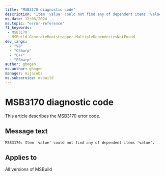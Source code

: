 ```yaml
---
title: "MSB3170 diagnostic code"
description: "Item 'value' could not find any of dependent items 'value'."
ms.date: 12/06/2024
ms.topic: "error-reference"
f1_keywords:
 - MSB3170
 - MSBuild.GenerateBootstrapper.MultipleDependeciesNotFound
dev_langs:
  - "VB"
  - "CSharp"
  - "C++"
  - "FSharp"
author: ghogen
ms.author: ghogen
manager: mijacobs
ms.subservice: msbuild
---
```


# MSB3170 diagnostic code

<!-- :::ErrorDefinitionDescription::: -->
<!-- :::editable-content name="introDescription"::: -->
This article describes the MSB3170 error code.
<!-- :::editable-content-end::: -->

## Message text

`MSB3170: Item 'value' could not find any of dependent items 'value'.`

<!-- :::editable-content name="postOutputDescription"::: -->
<!--
{StrBegin="MSB3170: "}
-->
<!-- :::editable-content-end::: -->
<!-- :::ErrorDefinitionDescription-end::: -->

## Applies to

All versions of MSBuild
